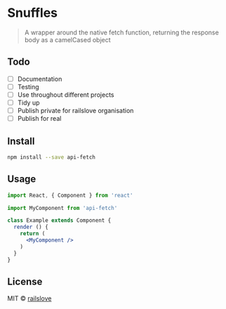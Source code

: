 # Snuffles

> A wrapper around the native fetch function, returning the response body as a camelCased object

## Todo
- [ ] Documentation
- [ ] Testing
- [ ] Use throughout different projects
- [ ] Tidy up 
- [ ] Publish private for railslove organisation
- [ ] Publish for real

## Install

```bash
npm install --save api-fetch
```

## Usage

```jsx
import React, { Component } from 'react'

import MyComponent from 'api-fetch'

class Example extends Component {
  render () {
    return (
      <MyComponent />
    )
  }
}
```

## License

MIT © [railslove](https://github.com/railslove)
